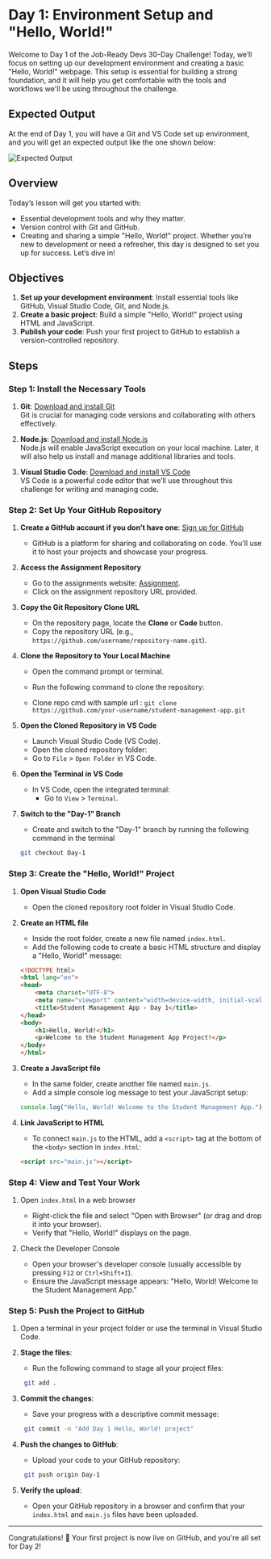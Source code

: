 # Day 1: Environment Setup and "Hello, World!"

Welcome to Day 1 of the Job-Ready Devs 30-Day Challenge! Today, we’ll focus on setting up our development environment and creating a basic "Hello, World!" webpage. This setup is essential for building a strong foundation, and it will help you get comfortable with the tools and workflows we'll be using throughout the challenge.

## Expected Output
At the end of Day 1, you will have a Git and VS Code set up environment, and you will get an expected output like the one shown below:

![Expected Output](https://gfxvsstorage.blob.core.windows.net/gfxvscontainer/Day-1.png)

## Overview
Today’s lesson will get you started with:

- Essential development tools and why they matter.
- Version control with Git and GitHub.
- Creating and sharing a simple "Hello, World!" project.
Whether you’re new to development or need a refresher, this day is designed to set you up for success. Let’s dive in!

## Objectives
1. **Set up your development environment**: Install essential tools like GitHub, Visual Studio Code, Git, and Node.js.
2. **Create a basic project**: Build a simple "Hello, World!" project using HTML and JavaScript.
3. **Publish your code**: Push your first project to GitHub to establish a version-controlled repository.

## Steps
### Step 1: Install the Necessary Tools

1. **Git**: [Download and install Git](https://git-scm.com/downloads)  
    Git is crucial for managing code versions and collaborating with others effectively.

2. **Node.js**: [Download and install Node.js](https://nodejs.org/)  
    Node.js will enable JavaScript execution on your local machine. Later, it will also help us install and manage additional libraries and tools.

3. **Visual Studio Code**: [Download and install VS Code](https://code.visualstudio.com/)  
    VS Code is a powerful code editor that we’ll use throughout this challenge for writing and managing code.

### Step 2: Set Up Your GitHub Repository
1. **Create a GitHub account if you don’t have one**: [Sign up for GitHub](https://github.com/)
    - GitHub is a platform for sharing and collaborating on code. You'll use it to host your projects and showcase your progress.

2. **Access the Assignment Repository**
    - Go to the assignments website: [Assignment](https://assignments.com).
    - Click on the assignment repository URL provided.

3. **Copy the Git Repository Clone URL**
    - On the repository page, locate the **Clone** or **Code** button.
    - Copy the repository URL (e.g., `https://github.com/username/repository-name.git`).

4. **Clone the Repository to Your Local Machine**
    - Open the command prompt or terminal.
    - Run the following command to clone the repository:  

    - Clone repo cmd with sample url : `git clone https://github.com/your-username/student-management-app.git`
    

5. **Open the Cloned Repository in VS Code**
    - Launch Visual Studio Code (VS Code).
    - Open the cloned repository folder:
    - Go to `File` > `Open Folder` in VS Code.

6. **Open the Terminal in VS Code**
    - In VS Code, open the integrated terminal:
        - Go to `View` > `Terminal`. 

7. **Switch to the "Day-1" Branch**
    - Create and switch to the "Day-1" branch by running the following command in the terminal
    ```bash
    git checkout Day-1
    ```

### Step 3: Create the "Hello, World!" Project
1. **Open Visual Studio Code**
    - Open the cloned repository root folder in Visual Studio Code.

2. **Create an HTML file**
    - Inside the root folder, create a new file named `index.html`.
    - Add the following code to create a basic HTML structure and display a "Hello, World!" message:

    ```html
    <!DOCTYPE html>
    <html lang="en">
    <head>
        <meta charset="UTF-8">
        <meta name="viewport" content="width=device-width, initial-scale=1.0">
        <title>Student Management App - Day 1</title>
    </head>
    <body>
        <h1>Hello, World!</h1>
        <p>Welcome to the Student Management App Project!</p>
    </body>
    </html>
    ```

3. **Create a JavaScript file**
    - In the same folder, create another file named `main.js`.
    - Add a simple console log message to test your JavaScript setup:

    ```javascript
    console.log("Hello, World! Welcome to the Student Management App.");
    ```

4. **Link JavaScript to HTML**
    - To connect `main.js` to the HTML, add a `<script>` tag at the bottom of the `<body>` section in `index.html`:

    ```html
    <script src="main.js"></script>
    ```

### Step 4: View and Test Your Work
1. Open `index.html` in a web browser
    - Right-click the file and select "Open with Browser" (or drag and drop it into your browser).
    - Verify that "Hello, World!" displays on the page.

2. Check the Developer Console
    - Open your browser's developer console (usually accessible by pressing `F12` or `Ctrl+Shift+I`).
    - Ensure the JavaScript message appears: "Hello, World! Welcome to the Student Management App."

### Step 5: Push the Project to GitHub
1. Open a terminal in your project folder or use the terminal in Visual Studio Code.

2. **Stage the files**:
   - Run the following command to stage all your project files:
    ```bash
     git add .
    ```

3. **Commit the changes**:
   - Save your progress with a descriptive commit message:
    ```bash
     git commit -m "Add Day 1 Hello, World! project"
    ```

4. **Push the changes to GitHub**:
   - Upload your code to your GitHub repository:
    ```bash
     git push origin Day-1
    ```

5. **Verify the upload**:
   - Open your GitHub repository in a browser and confirm that your `index.html` and `main.js` files have been uploaded.

---

Congratulations! 🎉 Your first project is now live on GitHub, and you're all set for Day 2!